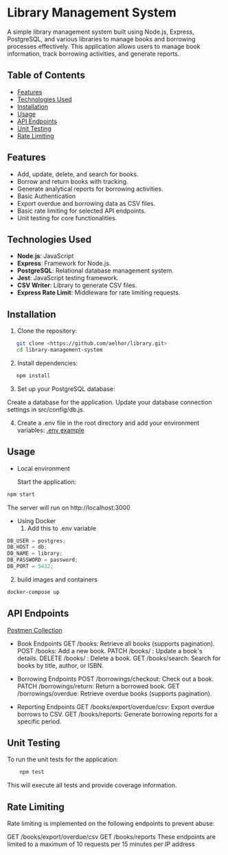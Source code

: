 # Library Management System

A simple library management system built using Node.js, Express, PostgreSQL, and various libraries to manage books and borrowing processes effectively. This application allows users to manage book information, track borrowing activities, and generate reports.

## Table of Contents

- [Features](#features)
- [Technologies Used](#technologies-used)
- [Installation](#installation)
- [Usage](#usage)
- [API Endpoints](#api-endpoints)
- [Unit Testing](#unit-testing)
- [Rate Limiting](#rate-limiting)

## Features

- Add, update, delete, and search for books.
- Borrow and return books with tracking.
- Generate analytical reports for borrowing activities.
- Basic Authentication
- Export overdue and borrowing data as CSV files.
- Basic rate limiting for selected API endpoints.
- Unit testing for core functionalities.

## Technologies Used

- **Node.js**: JavaScript
- **Express**: Framework for Node.js.
- **PostgreSQL**: Relational database management system.
- **Jest**: JavaScript testing framework.
- **CSV Writer**: Library to generate CSV files.
- **Express Rate Limit**: Middleware for rate limiting requests.

## Installation

1. Clone the repository:

```bash
   git clone <https://github.com/aelhor/library.git>
   cd library-management-system
```

2. Install dependencies:

```bash
   npm install
```

3. Set up your PostgreSQL database:

Create a database for the application.
Update your database connection settings in src/config/db.js.

4. Create a .env file in the root directory and add your environment variables:
   [.env example](./env%20example)

## Usage

- Local environment

  Start the application:

```bash
npm start
```

The server will run on http://localhost:3000

- Using Docker
  1. Add this to .env variable

```js
DB_USER = postgres;
DB_HOST = db;
DB_NAME = library;
DB_PASSWORD = password;
DB_PORT = 5432;
```

2. build images and containers

```bash
docker-compose up
```

## API Endpoints

[Postmen Collection](https://documenter.getpostman.com/view/25931805/2sAXxS7r7H)

- Book Endpoints
  GET /books: Retrieve all books (supports pagination).
  POST /books: Add a new book.
  PATCH /books/ : Update a book's details.
  DELETE /books/ : Delete a book.
  GET /books/search: Search for books by title, author, or ISBN.

- Borrowing Endpoints
  POST /borrowings/checkout: Check out a book.
  PATCH /borrowings/return: Return a borrowed book.
  GET /borrowings/overdue: Retrieve overdue books (supports pagination).

- Reporting Endpoints
  GET /books/export/overdue/csv: Export overdue borrows to CSV.
  GET /books/reports: Generate borrowing reports for a specific period.

## Unit Testing

To run the unit tests for the application:

```bash
    npm test
```

This will execute all tests and provide coverage information.

## Rate Limiting

Rate limiting is implemented on the following endpoints to prevent abuse:

GET /books/export/overdue/csv
GET /books/reports
These endpoints are limited to a maximum of 10 requests per 15 minutes per IP address
